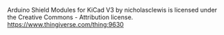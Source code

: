 Arduino Shield Modules for KiCad V3 by nicholasclewis is licensed under the Creative Commons - Attribution license. https://www.thingiverse.com/thing:9630 
